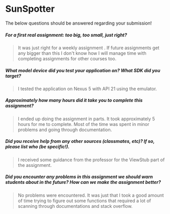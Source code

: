# SunSpotter

The below questions should be answered regarding your submission!

##### For a first real assignment: too big, too small, just right? #####
> It was just right for a  weekly assignment . If future assignments get any bigger than this I don't know how I will manage time with completing assignments for other courses too.


##### What model device did you test your application on? What SDK did you target? #####
> I tested the application on Nexus 5 with API 21 using the emulator.


##### Approximately how many hours did it take you to complete this assignment? #####
> I ended up doing the assignment in parts. It took approximately 5 hours for me to complete. Most of the time was spent in minor problems and going through documentation.


##### Did you receive help from any other sources (classmates, etc)? If so, please list who (be specific!). #####
> I received some guidance from the professor for the ViewStub part of the assignment.


##### Did you encounter any problems in this assignment we should warn students about in the future? How can we make the assignment better? #####
> No problems were encountered. It was just that I took a good amount of time trying to figure out some functions that required a lot of scanning through documentations and stack overflow.
